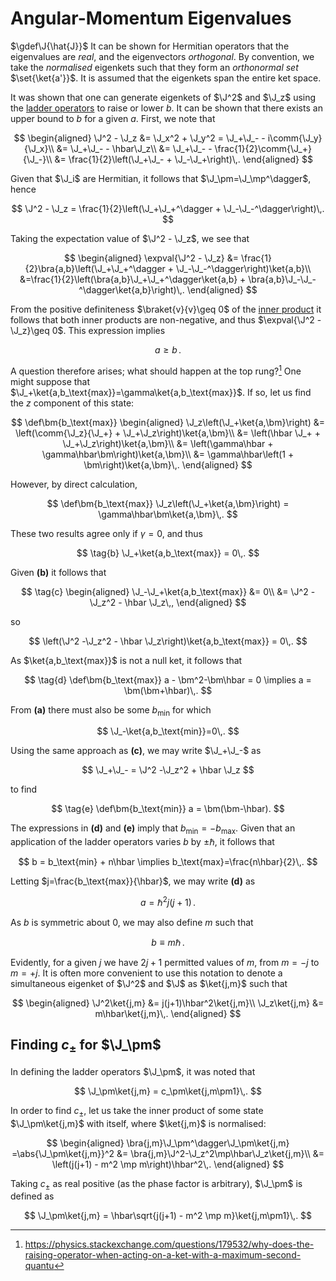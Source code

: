 # Angular-Momentum Eigenvalues

<!--  of $\J^2$ and $\J_z$ -->

$\gdef\J{\hat{J}}$
It can be shown for Hermitian operators that the eigenvalues are _real_, and the eigenvectors _orthogonal_. By convention, we take the _normalised_ eigenkets such that they form an _orthonormal set_ $\set{\ket{a'}}$. It is assumed that the eigenkets span the entire ket space.

<!-- TODO show that they span the space -->

It was shown that one can generate eigenkets of $\J^2$ and $\J_z$ using the [ladder operators](angular-momentum-ladder-operators.md) to raise or lower $b$. It can be shown that there exists an upper bound to $b$ for a given $a$. First, we note that

$$
\begin{aligned}
\J^2 - \J_z
&= \J_x^2 + \J_y^2 = \J_+\J_- - i\comm{\J_y}{\J_x}\\
&= \J_+\J_- - \hbar\J_z\\
&= \J_+\J_- - \frac{1}{2}\comm{\J_+}{\J_-}\\
&= \frac{1}{2}\left(\J_+\J_- + \J_-\J_+\right)\,.
\end{aligned}
$$

Given that $\J_i$ are Hermitian, it follows that $\J_\pm=\J_\mp^\dagger$, hence

$$
\J^2 - \J_z = \frac{1}{2}\left(\J_+\J_+^\dagger + \J_-\J_-^\dagger\right)\,.
$$

Taking the expectation value of $\J^2 - \J_z$, we see that

$$
\begin{aligned}
\expval{\J^2 - \J_z}
&= \frac{1}{2}\bra{a,b}\left(\J_+\J_+^\dagger + \J_-\J_-^\dagger\right)\ket{a,b}\\
&=\frac{1}{2}\left(\bra{a,b}\J_+\J_+^\dagger\ket{a,b} + \bra{a,b}\J_-\J_-^\dagger\ket{a,b}\right)\,.
\end{aligned}
$$

From the positive definiteness $\braket{v}{v}\geq 0$ of the [inner product](../maths/linear-algebra/inner-product-space.md#The-Inner-Product) it follows that both inner products are non-negative, and thus $\expval{\J^2 - \J_z}\geq 0$. This expression implies

$$
\tag{a}
a \geq b\,.
$$

A question therefore arises; what should happen at the top rung?[^1] One might suppose that $\J_+\ket{a,b_\text{max}}=\gamma\ket{a,b_\text{max}}$. If so, let us find the $z$ component of this state:

$$
\def\bm{b_\text{max}}
\begin{aligned}
\J_z\left(\J_+\ket{a,\bm}\right)
&= \left(\comm{\J_z}{\J_+} + \J_+\J_z\right)\ket{a,\bm}\\
&= \left(\hbar \J_+ + \J_+\J_z\right)\ket{a,\bm}\\
&= \left(\gamma\hbar + \gamma\hbar\bm\right)\ket{a,\bm}\\
&= \gamma\hbar\left(1 + \bm\right)\ket{a,\bm}\,.
\end{aligned}
$$

However, by direct calculation,

$$
\def\bm{b_\text{max}}
\J_z\left(\J_+\ket{a,\bm}\right) = \gamma\hbar\bm\ket{a,\bm}\,.
$$

These two results agree only if $\gamma=0$, and thus

$$
\tag{b}
\J_+\ket{a,b_\text{max}} = 0\,.
$$

Given **(b)** it follows that

$$
\tag{c}
\begin{aligned}
\J_-\J_+\ket{a,b_\text{max}}
&= 0\\
&= \J^2 -\J_z^2 - \hbar \J_z\,,
\end{aligned}
$$

so

$$
\left(\J^2 -\J_z^2 - \hbar \J_z\right)\ket{a,b_\text{max}} = 0\,.
$$

As $\ket{a,b_\text{max}}$ is not a null ket, it follows that

$$
\tag{d}
\def\bm{b_\text{max}}
a - \bm^2-\bm\hbar = 0 \implies a = \bm(\bm+\hbar)\,.
$$

From **(a)** there must also be some $b_\text{min}$ for which

$$
\J_-\ket{a,b_\text{min}}=0\,.
$$

Using the same approach as **(c\)**, we may write $\J_+\J_-$ as

$$
\J_+\J_- = \J^2 -\J_z^2 + \hbar \J_z
$$

to find

$$
\tag{e}
\def\bm{b_\text{min}}
a = \bm(\bm-\hbar).
$$

The expressions in **(d)** and **(e)** imply that $b_\text{min}=-b_\text{max}$. Given that an application of the ladder operators varies $b$ by $\pm\hbar$, it follows that

$$
b = b_\text{min} + n\hbar \implies b_\text{max}=\frac{n\hbar}{2}\,.
$$

Letting $j=\frac{b_\text{max}}{\hbar}$, we may write **(d)** as

$$
a = \hbar^2j(j+1)\,.
$$

As $b$ is symmetric about $0$, we may also define $m$ such that

$$
b \equiv m\hbar\,.
$$

Evidently, for a given $j$ we have $2j+1$ permitted values of $m$, from $m=-j$ to $m=+j$. It is often more convenient to use this notation to denote a simultaneous eigenket of $\J^2$ and $\J$ as $\ket{j,m}$ such that

$$
\begin{aligned}
\J^2\ket{j,m} &= j(j+1)\hbar^2\ket{j,m}\\
\J_z\ket{j,m} &= m\hbar\ket{j,m}\,.
\end{aligned}
$$

## Finding $c_\pm$ for $\J_\pm$

In defining the ladder operators $\J_\pm$, it was noted that

$$
\J_\pm\ket{j,m} = c_\pm\ket{j,m\pm1}\,.
$$

In order to find $c_\pm$, let us take the inner product of some state $\J_\pm\ket{j,m}$ with itself, where $\ket{j,m}$ is normalised:

$$
\begin{aligned}
\bra{j,m}\J_\pm^\dagger\J_\pm\ket{j,m} =\abs{\J_\pm\ket{j,m}}^2
&= \bra{j,m}\J^2-\J_z^2\mp\hbar\J_z\ket{j,m}\\
&= \left(j(j+1) - m^2 \mp m\right)\hbar^2\,.
\end{aligned}
$$

<!-- TODO link to phase factor is arbitrary -->

Taking $c_\pm$ as real positive (as the phase factor is arbitrary), $\J_\pm$ is defined as

$$
\J_\pm\ket{j,m} = \hbar\sqrt{j(j+1) - m^2 \mp m}\ket{j,m\pm1}\,.
$$

[^1]: https://physics.stackexchange.com/questions/179532/why-does-the-raising-operator-when-acting-on-a-ket-with-a-maximum-second-quantu
